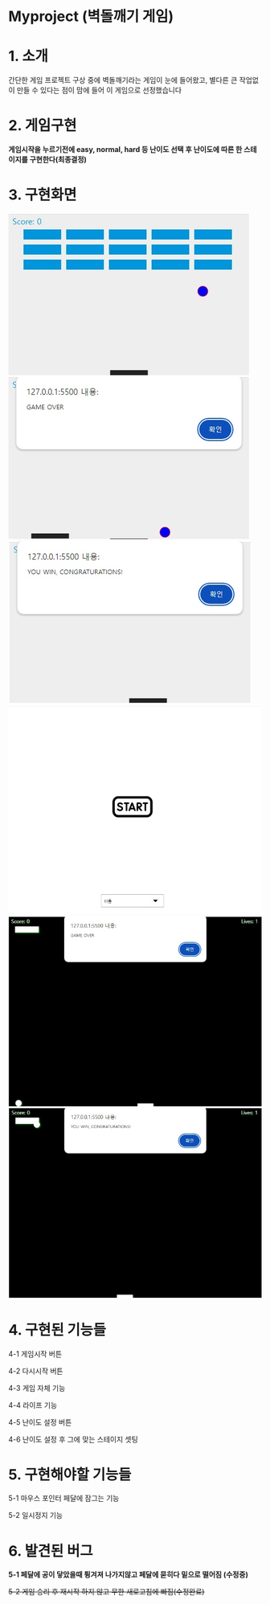 # Myproject (벽돌깨기 게임)

# 1. 소개
간단한 게임 프로젝트 구상 중에 벽돌깨기라는 게임이 눈에 들어왔고, 별다른 큰 작업없이 만들 수 있다는 점이 맘에 들어 이 게임으로 선정했습니다

# 2. 게임구현
**게임시작을 누르기전에 easy, normal, hard 등 난이도 선택 후 난이도에 따른 한 스테이지를 구현한다(최종결정)**

# 3. 구현화면
![예시화면1](https://github.com/yms1997/Myproject-doing/blob/main/images/%EC%98%88%EC%8B%9C1.jpg)
![예시화면2](https://github.com/yms1997/Myproject-doing/blob/main/images/%EC%98%88%EC%8B%9C2.jpg)
![예시화면3](https://github.com/yms1997/Myproject-doing/blob/main/images/%EC%98%88%EC%8B%9C3.jpg)
![예시화면4](https://github.com/yms1997/Myproject-doing/blob/main/images/%EC%98%88%EC%8B%9C4.jpg)
![예시화면5](https://github.com/yms1997/Myproject-doing/blob/main/images/%EC%98%88%EC%8B%9C5.jpg)
![예시화면6](https://github.com/yms1997/Myproject-doing/blob/main/images/%EC%98%88%EC%8B%9C6.jpg)

# 4. 구현된 기능들
4-1 게임시작 버튼

4-2 다시시작 버튼

4-3 게임 자체 기능

4-4 라이프 기능

4-5 난이도 설정 버튼

4-6 난이도 설정 후 그에 맞는 스테이지 셋팅

# 5. 구현해야할 기능들

5-1 마우스 포인터 페달에 잠그는 기능

5-2 일시정지 기능

# 6. 발견된 버그
**5-1 페달에 공이 닿았을때 튕겨져 나가지않고 페달에 묻히다 밑으로 떨어짐 (수정중)**

~~5-2 게임 승리 후 재시작 하지 않고 무한 새로고침에 빠짐(수정완료)~~
